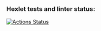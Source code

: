 ### Hexlet tests and linter status:
[![Actions Status](https://github.com/dr-angekok/python-project-lvl3/workflows/hexlet-check/badge.svg)](https://github.com/dr-angekok/python-project-lvl3/actions)
